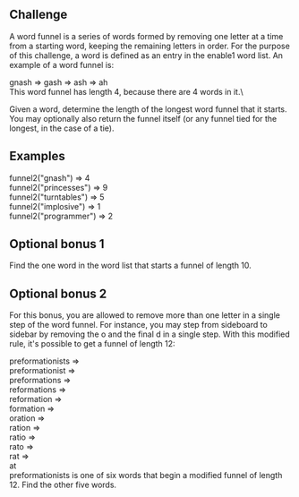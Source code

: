 ## Challenge
A word funnel is a series of words formed by removing one letter at a time from a starting word, keeping the remaining letters in order. For the purpose of this challenge, a word is defined as an entry in the enable1 word list. An example of a word funnel is:

gnash => gash => ash => ah\
This word funnel has length 4, because there are 4 words in it.\

Given a word, determine the length of the longest word funnel that it starts. You may optionally also return the funnel itself (or any funnel tied for the longest, in the case of a tie).

## Examples
funnel2("gnash") => 4\
funnel2("princesses") => 9\
funnel2("turntables") => 5\
funnel2("implosive") => 1\
funnel2("programmer") => 2
## Optional bonus 1
Find the one word in the word list that starts a funnel of length 10.

## Optional bonus 2
For this bonus, you are allowed to remove more than one letter in a single step of the word funnel. For instance, you may step from sideboard to sidebar by removing the o and the final d in a single step. With this modified rule, it's possible to get a funnel of length 12:

preformationists =>\
preformationist =>\
preformations =>\
reformations =>\
reformation =>\
formation =>\
oration =>\
ration =>\
ratio =>\
rato =>\
rat =>\
at\
preformationists is one of six words that begin a modified funnel of length 12. Find the other five words.

